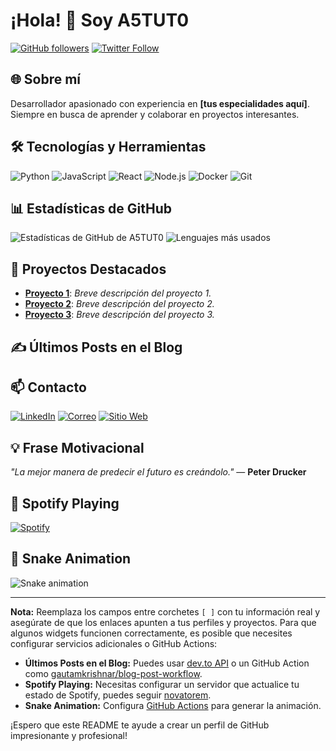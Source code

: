 # ¡Hola! 👋 Soy A5TUT0

[![GitHub followers](https://img.shields.io/github/followers/A5TUT0?style=social)](https://github.com/A5TUT0)
[![Twitter Follow](https://img.shields.io/twitter/follow/A5TUT0?style=social)](https://twitter.com/A5TUT0)

## 🌐 Sobre mí

Desarrollador apasionado con experiencia en **[tus especialidades aquí]**. Siempre en busca de aprender y colaborar en proyectos interesantes.

## 🛠️ Tecnologías y Herramientas

![Python](https://img.shields.io/badge/Python-3776AB?style=flat&logo=python&logoColor=white)
![JavaScript](https://img.shields.io/badge/JavaScript-F7DF1E?style=flat&logo=javascript&logoColor=black)
![React](https://img.shields.io/badge/React-20232A?style=flat&logo=react&logoColor=61DAFB)
![Node.js](https://img.shields.io/badge/Node.js-43853D?style=flat&logo=node.js&logoColor=white)
![Docker](https://img.shields.io/badge/Docker-2496ED?style=flat&logo=docker&logoColor=white)
![Git](https://img.shields.io/badge/Git-F05032?style=flat&logo=git&logoColor=white)
<!-- Añade más según corresponda -->

## 📊 Estadísticas de GitHub

![Estadísticas de GitHub de A5TUT0](https://github-readme-stats.vercel.app/api?username=A5TUT0&show_icons=true&theme=radical)
![Lenguajes más usados](https://github-readme-stats.vercel.app/api/top-langs/?username=A5TUT0&layout=compact&theme=radical)

## 🚀 Proyectos Destacados

- [**Proyecto 1**](https://github.com/A5TUT0/proyecto1): *Breve descripción del proyecto 1.*
- [**Proyecto 2**](https://github.com/A5TUT0/proyecto2): *Breve descripción del proyecto 2.*
- [**Proyecto 3**](https://github.com/A5TUT0/proyecto3): *Breve descripción del proyecto 3.*
<!-- Añade más proyectos si lo deseas -->

## ✍️ Últimos Posts en el Blog

<!-- BLOG-POST-LIST:START -->
<!-- BLOG-POST-LIST:END -->

## 📫 Contacto

[![LinkedIn](https://img.shields.io/badge/LinkedIn-0A66C2?style=flat&logo=linkedin&logoColor=white)](https://www.linkedin.com/in/A5TUT0/)
[![Correo](https://img.shields.io/badge/Email-D14836?style=flat&logo=gmail&logoColor=white)](mailto:tuemail@example.com)
[![Sitio Web](https://img.shields.io/badge/Website-000000?style=flat&logo=About.me&logoColor=white)](https://www.tusitioweb.com)

## 💡 Frase Motivacional

_"La mejor manera de predecir el futuro es creándolo."_ — **Peter Drucker**

## 🎵 Spotify Playing

[![Spotify](https://novatorem.vercel.app/api/spotify)](https://open.spotify.com/user/A5TUT0)

## 🐍 Snake Animation

![Snake animation](https://github.com/A5TUT0/A5TUT0/blob/output/github-contribution-grid-snake.svg)

---

**Nota:** Reemplaza los campos entre corchetes `[ ]` con tu información real y asegúrate de que los enlaces apunten a tus perfiles y proyectos. Para que algunos widgets funcionen correctamente, es posible que necesites configurar servicios adicionales o GitHub Actions:

- **Últimos Posts en el Blog:** Puedes usar [dev.to API](https://dev.to/api) o un GitHub Action como [gautamkrishnar/blog-post-workflow](https://github.com/gautamkrishnar/blog-post-workflow).
- **Spotify Playing:** Necesitas configurar un servidor que actualice tu estado de Spotify, puedes seguir [novatorem](https://github.com/novatorem/novatorem).
- **Snake Animation:** Configura [GitHub Actions](https://github.com/Platane/snk) para generar la animación.

¡Espero que este README te ayude a crear un perfil de GitHub impresionante y profesional!
